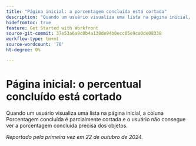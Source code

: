 ```yaml
---
title: "Página inicial: a porcentagem concluída está cortada"
description: "Quando um usuário visualiza uma lista na página inicial, a coluna Porcentagem concluída é parcialmente cortada e o usuário não consegue ver a porcentagem concluída precisa dos objetos."
hidefromtoc: true
feature: Get Started with Workfront
source-git-commit: 37e53a6a9c0b4a138de94b0ecc05e9ca0de08338
workflow-type: tm+mt
source-wordcount: '78'
ht-degree: 0%

---
```



# Página inicial: o percentual concluído está cortado

Quando um usuário visualiza uma lista na página inicial, a coluna Porcentagem concluída é parcialmente cortada e o usuário não consegue ver a porcentagem concluída precisa dos objetos.

_Reportado pela primeira vez em 22 de outubro de 2024._
